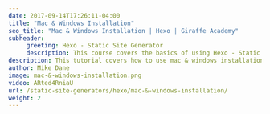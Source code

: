 ```yaml
---
date: 2017-09-14T17:26:11-04:00
title: "Mac & Windows Installation"
seo_title: "Mac & Windows Installation | Hexo | Giraffe Academy"
subheader:
     greeting: Hexo - Static Site Generator
     description: This course covers the basics of using Hexo - Static Site Generator. Work your way through the articles and we'll teach you everything you need to know to create a professional and scalable website or blog!
description: This tutorial covers how to use mac & windows installation in Hexo -  Static Site Generator.
author: Mike Dane
image: mac-&-windows-installation.png
video: ARted4RniaU
url: /static-site-generators/hexo/mac-&-windows-installation/
weight: 2
---
```

